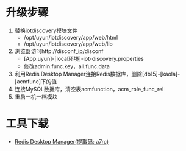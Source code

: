 # 升级步骤
1. 替换iotdiscovery模块文件
    - /opt/uyun/iotdiscovery/app/web/html
    - /opt/uyun/iotdiscovery/app/web/lib
2. 浏览器访问http://disconf_ip/disconf
    - [App:uyun]-[local环境]-iot-discovery.properties
    - 修改admin.func.key，all.func.data
3. 利用Redis Desktop Manager连接Redis数据库，删除[db15]-[kaola]-[acmfunc]下的值
4. 连接MySQL数据库，清空表acmfunction，acm_role_func_rel
5. 重启一机一档模块

# 工具下载
- [Redis Desktop Manager(提取码: a7rc)](https://pan.baidu.com/s/1rQ8erociqxB_CK4D9nFAxA)